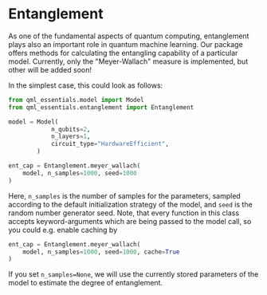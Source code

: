 # Entanglement

As one of the fundamental aspects of quantum computing, entanglement plays also an important role in quantum machine learning.
Our package offers methods for calculating the entangling capability of a particular model.
Currently, only the "Meyer-Wallach" measure is implemented, but other will be added soon!

In the simplest case, this could look as follows:
```python
from qml_essentials.model import Model
from qml_essentials.entanglement import Entanglement

model = Model(
            n_qubits=2,
            n_layers=1,
            circuit_type="HardwareEfficient",
        )

ent_cap = Entanglement.meyer_wallach(
    model, n_samples=1000, seed=1000
)
```

Here, `n_samples` is the number of samples for the parameters, sampled according to the default initialization strategy of the model, and `seed` is the random number generator seed.
Note, that every function in this class accepts keyword-arguments which are being passed to the model call, so you could e.g. enable caching by
```python
ent_cap = Entanglement.meyer_wallach(
    model, n_samples=1000, seed=1000, cache=True
)
```

If you set `n_samples=None`, we will use the currently stored parameters of the model to estimate the degree of entanglement.